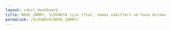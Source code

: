 ```yaml
---
layout: vakit_dashboard
title: NOVE_ZAMKY, SLOVAKYA için iftar, namaz vakitleri ve hava durumu - ilçe/eyalet seç
permalink: /SLOVAKYA/NOVE_ZAMKY/
---
```


<script type="text/javascript">
  var GLOBAL_COUNTRY = 'SLOVAKYA';
  var GLOBAL_CITY = 'NOVE_ZAMKY';
  var GLOBAL_STATE = '';
  var lat = 72;
  var lon = 21;
</script>
